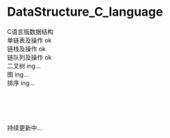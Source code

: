 # DataStructure_C_language
C语言版数据结构\
单链表及操作 ok\
链栈及操作 ok\
链队列及操作 ok\
二叉树 ing...\
图 ing...\
排序 ing...\
\
\
\
\
\
持续更新中...
